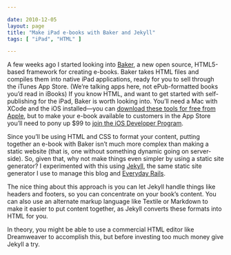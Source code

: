 ```yaml
---

date: 2010-12-05
layout: page
title: "Make iPad e-books with Baker and Jekyll"
tags: [ "iPad", "HTML" ]

---
```


A few weeks ago I started looking into
[Baker](http://bakerframework.com/), a new open source, HTML5-based
framework for creating e-books. Baker takes HTML files and compiles them
into native iPad applications, ready for you to sell through the iTunes
App Store. (We’re talking apps here, not ePub-formatted books you’d read
in iBooks) If you know HTML, and want to get started with
self-publishing for the iPad, Baker is worth looking into. You’ll need a
Mac with XCode and the iOS installed&mdash;you can [download these tools
for free from Apple](http://developer.apple.com/), but to make your
e-book available to customers in the App Store you’ll need to pony up
\$99 to [join the iOS Developer Program](http://developer.apple.com/).

Since you’ll be using HTML and CSS to format your content, putting
together an e-book with Baker isn’t much more complex than making a
static website (that is, one without something dynamic going on
server-side). So, given that, why not make things even simpler by using
a static site generator? I experimented with this using
[Jekyll](https://github.com/mojombo/jekyll), the same static site
generator I use to manage this blog and [Everyday
Rails](http://everydayrails.com/).

The nice thing about this approach is you can let Jekyll handle things
like headers and footers, so you can concentrate on your book’s content.
You can also use an alternate markup language like Textile or Markdown
to make it easier to put content together, as Jekyll converts these
formats into HTML for you.

In theory, you might be able to use a commercial HTML editor like
Dreamweaver to accomplish this, but before investing too much money give
Jekyll a try.
